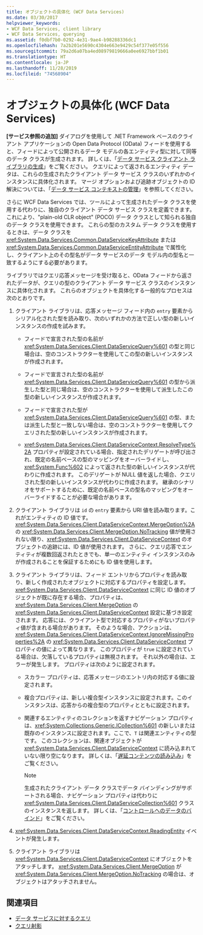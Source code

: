 ```yaml
---
title: オブジェクトの具体化 (WCF Data Services)
ms.date: 03/30/2017
helpviewer_keywords:
- WCF Data Services, client library
- WCF Data Services, querying
ms.assetid: f0dbf7b0-0292-4e31-9ae4-b98288336dc1
ms.openlocfilehash: 7a2b201e5690c4304e663e9429c54f377e05f556
ms.sourcegitcommit: 79a2d6a07ba4ed08979819666a0ee6927bbf1b01
ms.translationtype: HT
ms.contentlocale: ja-JP
ms.lasthandoff: 11/28/2019
ms.locfileid: "74568904"
---
```

# <a name="object-materialization-wcf-data-services"></a>オブジェクトの具体化 (WCF Data Services)

**[サービス参照の追加]** ダイアログを使用して .NET Framework ベースのクライアント アプリケーションの Open Data Protocol (OData) フィードを使用すると、フィードによって公開されるデータ モデルの各エンティティ型に対して同等のデータ クラスが生成されます。 詳しくは、「[データ サービス クライアント ライブラリの生成](generating-the-data-service-client-library-wcf-data-services.md)」をご覧ください。 クエリによって返されるエンティティ データは、これらの生成されたクライアント データ サービス クラスのいずれかのインスタンスに具体化されます。 マージ オプションおよび追跡オブジェクトの ID 解決については、「[データ サービス コンテキストの管理](managing-the-data-service-context-wcf-data-services.md)」を参照してください。

さらに WCF Data Services では、ツールによって生成されたデータ クラスを使用する代わりに、独自のクライアント データ サービス クラスを定義できます。 これにより、"plain-old CLR object" (POCO) データ クラスとして知られる独自のデータ クラスを使用できます。 これらの型のカスタム データ クラスを使用するときは、データ クラスを <xref:System.Data.Services.Common.DataServiceKeyAttribute> または <xref:System.Data.Services.Common.DataServiceEntityAttribute> で属性化し、クライアント上のその型名がデータ サービスのデータ モデル内の型名と一致するようにする必要があります。

ライブラリではクエリ応答メッセージを受け取ると、OData フィードから返されたデータが、クエリの型のクライアント データ サービス クラスのインスタンスに具体化されます。 これらのオブジェクトを具体化する一般的なプロセスは次のとおりです。

1. クライアント ライブラリは、応答メッセージ フィード内の `entry` 要素からシリアル化された型を読み取り、次のいずれかの方法で正しい型の新しいインスタンスの作成を試みます。

    - フィードで宣言された型の名前が <xref:System.Data.Services.Client.DataServiceQuery%601> の型と同じ場合は、空のコンストラクターを使用してこの型の新しいインスタンスが作成されます。

    - フィードで宣言された型の名前が <xref:System.Data.Services.Client.DataServiceQuery%601> の型から派生した型と同じ場合は、空のコンストラクターを使用して派生したこの型の新しいインスタンスが作成されます。

    - フィードで宣言された型が <xref:System.Data.Services.Client.DataServiceQuery%601> の型、または派生した型と一致しない場合は、空のコンストラクターを使用してクエリされた型の新しいインスタンスが作成されます。

    - <xref:System.Data.Services.Client.DataServiceContext.ResolveType%2A> プロパティが設定されている場合、指定されたデリゲートが呼び出され、既定の名前ベースの型のマッピングをオーバーライドし、<xref:System.Func%602> によって返された型の新しいインスタンスが代わりに作成されます。 このデリゲートが NULL 値を返した場合、クエリされた型の新しいインスタンスが代わりに作成されます。 継承のシナリオをサポートするために、既定の名前ベースの型名のマッピングをオーバーライドすることが必要な場合があります。

2. クライアント ライブラリは `id` の `entry` 要素から URI 値を読み取ります。これがエンティティの ID 値です。 <xref:System.Data.Services.Client.DataServiceContext.MergeOption%2A> の  <xref:System.Data.Services.Client.MergeOption.NoTracking> 値が使用されない限り、<xref:System.Data.Services.Client.DataServiceContext> のオブジェクトの追跡には、ID 値が使用されます。 さらに、クエリ応答でエンティティが複数回返されたときでも、単一のエンティティ インスタンスのみが作成されることを保証するためにも ID 値を使用します。

3. クライアント ライブラリは、フィード エントリからプロパティを読み取り、新しく作成されたオブジェクトに対応するプロパティを設定します。 <xref:System.Data.Services.Client.DataServiceContext> に同じ ID 値のオブジェクトが既に存在する場合、プロパティは、<xref:System.Data.Services.Client.MergeOption> の <xref:System.Data.Services.Client.DataServiceContext> 設定に基づき設定されます。 応答には、クライアント型で対応するプロパティがないプロパティ値が含まれる場合があります。 そのような場合、アクションは、<xref:System.Data.Services.Client.DataServiceContext.IgnoreMissingProperties%2A> の <xref:System.Data.Services.Client.DataServiceContext> プロパティの値によって異なります。 このプロパティが `true` に設定されている場合は、欠落しているプロパティは無視されます。 それ以外の場合は、エラーが発生します。 プロパティは次のように設定されます。

    - スカラー プロパティは、応答メッセージのエントリ内の対応する値に設定されます。

    - 複合プロパティは、新しい複合型インスタンスに設定されます。このインスタンスは、応答からの複合型のプロパティとともに設定されます。

    - 関連するエンティティのコレクションを返すナビゲーション プロパティは、<xref:System.Collections.Generic.ICollection%601> の新しいまたは既存のインスタンスに設定されます。ここで、`T` は関連エンティティの型です。 このコレクションは、関連オブジェクトが <xref:System.Data.Services.Client.DataServiceContext> に読み込まれていない限り空になります。 詳しくは、「[遅延コンテンツの読み込み](loading-deferred-content-wcf-data-services.md)」をご覧ください。

      > [!NOTE]
      > 生成されたクライアント データ クラスでデータ バインディングがサポートされる場合、ナビゲーション プロパティは代わりに <xref:System.Data.Services.Client.DataServiceCollection%601> クラスのインスタンスを返します。 詳しくは、「[コントロールへのデータのバインド](binding-data-to-controls-wcf-data-services.md)」をご覧ください。

4. <xref:System.Data.Services.Client.DataServiceContext.ReadingEntity> イベントが発生します。

5. クライアント ライブラリは <xref:System.Data.Services.Client.DataServiceContext> にオブジェクトをアタッチします。 <xref:System.Data.Services.Client.MergeOption> が <xref:System.Data.Services.Client.MergeOption.NoTracking> の場合は、オブジェクトはアタッチされません。

## <a name="see-also"></a>関連項目

- [データ サービスに対するクエリ](querying-the-data-service-wcf-data-services.md)
- [クエリ射影](query-projections-wcf-data-services.md)
